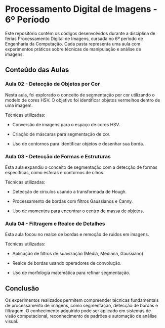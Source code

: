 # Processamento Digital de Imagens - 6º Período

Este repositório contém os códigos desenvolvidos durante a disciplina de férias Processamento Digital de Imagens, cursada no 6º período de Engenharia da Computação. Cada pasta representa uma aula com experimentos práticos sobre técnicas de manipulação e análise de imagens.

## Conteúdo das Aulas

### Aula 02 - Detecção de Objetos por Cor

Nesta aula, foi explorado o conceito de segmentação por cor utilizando o modelo de cores HSV. O objetivo foi identificar objetos vermelhos dentro de uma imagem.

Técnicas utilizadas:

- Conversão de imagens para o espaço de cores HSV.

- Criação de máscaras para segmentação de cor.

- Uso de contornos para identificar objetos e desenhar sua borda.

### Aula 03 - Detecção de Formas e Estruturas

Esta aula expandiu o conceito de segmentação com a detecção de formas específicas, como esferas e contornos de olhos.

Técnicas utilizadas:

- Detecção de círculos usando a transformada de Hough.

- Processamento de bordas com filtros Gaussianos e Canny.

- Uso de momentos para encontrar o centro de massa de objetos.

### Aula 04 - Filtragem e Realce de Detalhes

Esta aula focou no realce de bordas e remoção de ruídos em imagens.

Técnicas utilizadas:

- Aplicação de filtros de suavização (Média, Mediana, Gaussiano).

- Realce de bordas usando operadores de convolução.

- Uso de morfologia matemática para refinar segmentação.

## Conclusão

Os experimentos realizados permitem compreender técnicas fundamentais de processamento de imagens, como segmentação, detecção de bordas e filtragem. O conhecimento adquirido pode ser aplicado em sistemas de visão computacional, reconhecimento de padrões e automação de análise visual.
